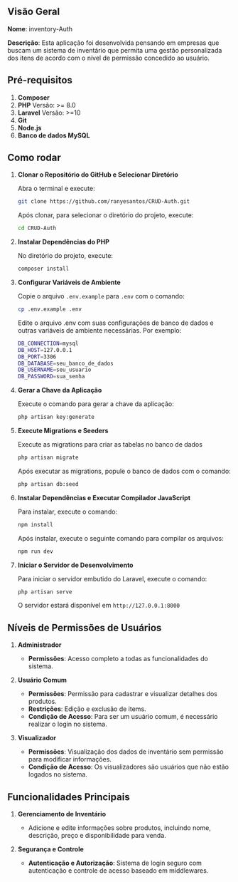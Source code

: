 
## Visão Geral

**Nome**: inventory-Auth

**Descrição**: Esta aplicação foi desenvolvida pensando em empresas que buscam um sistema de inventário que permita uma gestão personalizada dos itens de acordo com o nível de permissão concedido ao usuário. 

## Pré-requisitos

1. **Composer**
2. **PHP** Versão: >= 8.0
3. **Laravel** Versão: >=10
4. **Git**
5. **Node.js**
6. **Banco de dados MySQL**

## Como rodar
1. **Clonar o Repositório do GitHub e Selecionar Diretório**
   
   Abra o terminal e execute:

    ```sh
    git clone https://github.com/ranyesantos/CRUD-Auth.git
    ```

    Após clonar, para selecionar o diretório do projeto, execute:
    ```sh
    cd CRUD-Auth
    ```

2. **Instalar Dependências do PHP**

    No diretório do projeto, execute:
    ```sh
    composer install
    ```
    
3. **Configurar Variáveis de Ambiente**

    Copie o arquivo `.env.example` para `.env` com o comando:
    ```sh
    cp .env.example .env
    ```

    Edite o arquivo .env com suas configurações de banco de dados e outras variáveis de ambiente necessárias. Por exemplo:
    ```sh
    DB_CONNECTION=mysql
    DB_HOST=127.0.0.1
    DB_PORT=3306
    DB_DATABASE=seu_banco_de_dados
    DB_USERNAME=seu_usuario
    DB_PASSWORD=sua_senha
    ```


4. **Gerar a Chave da Aplicação**

    Execute o comando para gerar a chave da aplicação:
    ```sh
    php artisan key:generate
    ```

5. **Execute Migrations e Seeders**

    Execute as migrations para criar as tabelas no banco de dados
    ```sh
    php artisan migrate
    ```

    Após executar as migrations, popule o banco de dados com o comando:
    ```sh
    php artisan db:seed
    ```
    
6. **Instalar Dependências e Executar Compilador JavaScript**

    Para instalar, execute o comando:
    ```sh
    npm install
    ```
    
    Após instalar, execute o seguinte comando para compilar os arquivos:
    ```sh
    npm run dev
    ```

7. **Iniciar o Servidor de Desenvolvimento**

    Para iniciar o servidor embutido do Laravel, execute o comando:
    ```sh
    php artisan serve
    ```

    O servidor estará disponível em `http://127.0.0.1:8000`

## Níveis de Permissões de Usuários
   
1. **Administrador**
   - **Permissões**: Acesso completo a todas as funcionalidades do sistema.

2. **Usuário Comum**
   - **Permissões**: Permissão para cadastrar e visualizar detalhes dos produtos.
   - **Restrições**: Edição e exclusão de items.
   - **Condição de Acesso**: Para ser um usuário comum, é necessário realizar o login no sistema.

3. **Visualizador**
   - **Permissões**: Visualização dos dados de inventário sem permissão para modificar informações.
   - **Condição de Acesso**: Os visualizadores são usuários que não estão logados no sistema.


## Funcionalidades Principais

1. **Gerenciamento de Inventário**
   
   - Adicione e edite informações sobre produtos, incluindo nome, descrição, preço e disponibilidade para venda.
    
2. **Segurança e Controle**
   - **Autenticação e Autorização**: Sistema de login seguro com autenticação e controle de acesso baseado em middlewares.
